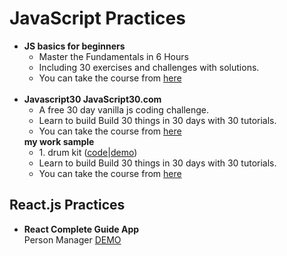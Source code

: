 # JavaScript Practices
<ul>
  <li>
    <b>JS basics for beginners</b><br>
     <ul>
       <li>Master the Fundamentals in 6 Hours</li>
       <li>Including 30 exercises and challenges with solutions.</li>
       <li>You can take the course from <a href="https://www.udemy.com/course/javascript-basics-for-beginners/" >here</a></li>
     <br>
     </ul>
      
  </li>
  <li>
    <b>Javascript30 JavaScript30.com</b>
    <ul>
      <li>A free 30 day vanilla js coding challenge.</li>
      <li>Learn to build Build 30 things in 30 days with 30 tutorials.</li>
      <li>You can take the course from <a href="https://javascript30.com/" >here</a></li>
    </ul>
    <b>my work sample</b>
    <ul>
      <li>1. drum kit (<a href=https://codesandbox.io/s/practice01-wq6xy/" >code</a>|<a href="https://wq6xy.csb.app/" >demo</a>)</li>
      <li>Learn to build Build 30 things in 30 days with 30 tutorials.</li>
      <li>You can take the course from <a href="https://javascript30.com/" >here</a></li>
    </ul>
  </li>
</ul>
  
<h2>React.js Practices</h2>
  <ul>
    <li><b>React Complete Guide App</b><br>
      Person Manager <a href="https://bit.ly/32RdjaB">DEMO</a><br><br>
    </li>
  </ul>


